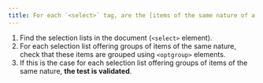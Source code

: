 ```yaml
---
title: For each `<select>` tag, are the [items of the same nature of a list of choices](#items-of-the-same-nature-of-a-liste-of-choice) grouped with a `<optgroup>` tag, if necessary?
---
```


1. Find the selection lists in the document (`<select>` element).
2. For each selection list offering groups of items of the same nature, check that these items are grouped using `<optgroup>` elements.
3. If this is the case for each selection list offering groups of items of the same nature, **the test is validated**.
